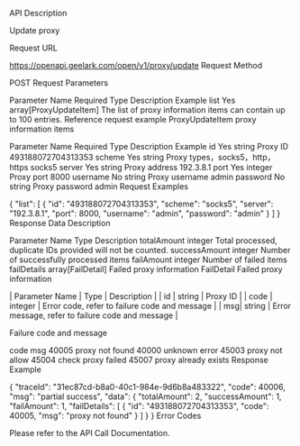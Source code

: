 API Description

Update proxy

Request URL

https://openapi.geelark.com/open/v1/proxy/update
Request Method

POST
Request Parameters

Parameter Name	Required	Type	Description	Example
list	Yes	array[ProxyUpdateItem]	The list of proxy information items can contain up to 100 entries.	Reference request example
ProxyUpdateItem proxy information items

Parameter Name	Required	Type	Description	Example
id	Yes	string	Proxy ID	493188072704313353
scheme	Yes	string	Proxy types，socks5，http，https	socks5
server	Yes	string	Proxy address	192.3.8.1
port	Yes	integer	Proxy port	8000
username	No	string	Proxy username	admin
password	No	string	Proxy password	admin
Request Examples

{
    "list": [
        {
            "id": "493188072704313353",
            "scheme": "socks5",
            "server": "192.3.8.1",
            "port": 8000,
            "username": "admin",
            "password": "admin"
        }
    ]
}
Response Data Description

Parameter Name	Type	Description
totalAmount	integer	Total processed, duplicate IDs provided will not be counted.
successAmount	integer	Number of successfully processed items
failAmount	integer	Number of failed items
failDetails	array[FailDetail]	Failed proxy information
FailDetail Failed proxy information

| Parameter Name | Type | Description |
| id | string | Proxy ID |
| code | integer | Error code, refer to failure code and message |
| msg| string | Error message, refer to failure code and message |

Failure code and message

code	msg
40005	proxy not found
40000	unknown error
45003	proxy not allow
45004	check proxy failed
45007	proxy already exists
Response Example

{
    "traceId": "31ec87cd-b8a0-40c1-984e-9d6b8a483322",
    "code": 40006,
    "msg": "partial success",
    "data": {
        "totalAmount": 2,
        "successAmount": 1,
        "failAmount": 1,
        "failDetails": [
            {
                "id": "493188072704313353",
                "code": 40005,
                "msg": "proxy not found"
            }
        ]
    }
}
Error Codes

Please refer to the API Call Documentation.